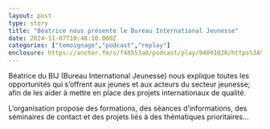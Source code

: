 ```yaml
---
layout: post
type: story
title: "Béatrice nous présente le Bureau International Jeunesse"
date: 2024-11-07T10:48:10.000Z
categories: ["temoignage","podcast","replay"]
enclosure: https://anchor.fm/s/f48553a0/podcast/play/94091020/https%3A%2F%2Fd3ctxlq1ktw2nl.cloudfront.net%2Fstaging%2F2024-10-7%2F75ccde1e-a2d1-c9b7-a3e7-20eeba42fa55.mp3
---
```


Béatrice du BIJ (Bureau International Jeunesse) nous explique toutes les opportunités qui s’offrent aux jeunes et aux acteurs du secteur jeunesse; afin de les aider à mettre en place des projets internationaux de qualité.

L’organisation propose des formations, des séances d’informations, des séminaires de contact et des projets liés à des thématiques prioritaires…
